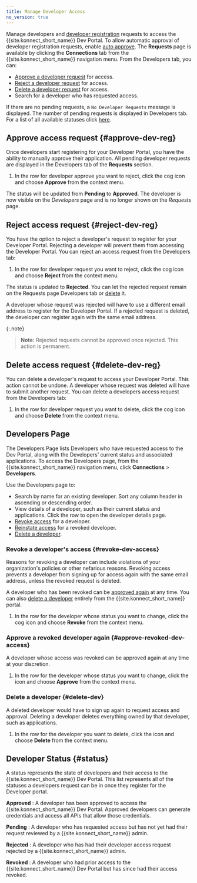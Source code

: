 ```yaml
---
title: Manage Developer Access
no_version: true
---
```


Manage developers and [developer registration](/konnect/dev-portal/access-and-approval/dev-reg) requests to
access the {{site.konnect_short_name}} Dev Portal. To allow automatic approval of developer registration requests,
enable [auto approve](/konnect/dev-portal/access-and-approval/auto-approve-devs-apps).
The **Requests** page is available by clicking the **Connections** tab from the {{site.konnect_short_name}} navigation menu. 
From the Developers tab, you can:

- [Approve a developer request](#approve-dev-reg) for access.
- [Reject a developer request](#reject-dev-reg) for access.
- [Delete a developer request](#delete-dev-reg) for access.
- Search for a developer who has requested access.

If there are no pending requests, a `No Developer Requests` message is displayed. The number of
pending requests is displayed in Developers tab. For a list of all available statuses click [here](#status).


## Approve access request {#approve-dev-reg}
Once developers start registering for your Developer Portal, you have the ability to manually approve their application. All pending developer requests are displayed in the Developers tab of the **Requests** section.

1. In the row for developer approve you want to reject, click the cog icon and choose
   **Approve** from the context menu.

The status will be updated from **Pending** to **Approved**. The developer
is now visible on the _Developers_ page and is no longer shown on the _Requests_ page.

## Reject access request {#reject-dev-reg}
You have the option to reject a developer's request to register for your Developer Portal. Rejecting a developer will prevent them from accessing the Developer Portal. You can reject an access request from the Developers tab: 

1.  In the row for developer request you want to reject, click the cog icon and choose
   **Reject** from the context menu.

   The status is updated to **Rejected**. You can
   let the rejected request remain on the Requests page Developers tab or
   [delete](#delete-dev-reg) it.

A developer whose request was rejected will have to use a different email address to register for the Developer Portal. 
If a rejected request is deleted, the developer can register
again with the same email address.

{:.note}
>**Note:** Rejected requests cannot be approved once rejected. This action is permanent. 

## Delete access request {#delete-dev-reg}

You can delete a developer's request to access your Developer Portal. This action cannot be undone. A developer
whose request was deleted will have to submit another request. You can delete a developers access request from the Developers tab:

1. In the row for developer request you want to delete, click the cog icon and choose
   **Delete** from the context menu.

## Developers Page

The Developers Page lists Developers who have requested access to the Dev Portal, along with the Developers’ current status and associated applications. 
To access the Developers page, from the {{site.konnect_short_name}} navigation menu, click **Connections** > **Developers**.

Use the Developers page to:

- Search by name for an existing developer. Sort any column header in ascending or descending order.
- View details of a developer, such as their current status and applications. Click the row
  to open the developer details page.
- [Revoke access](#revoke-dev-access) for a developer.
- [Reinstate access](#approve-revoked-dev-access) for a revoked developer.
- [Delete a developer](#delete-dev).

### Revoke a developer's access {#revoke-dev-access}

Reasons for revoking a developer can include
violations of your organization's policies or other nefarious reasons.
Revoking access prevents a developer from signing up for access again with the same
email address, unless the revoked request is deleted.

A developer who has been revoked can be
[approved again](#approve-revoked-dev-access) at any time. You can also
[delete a developer](#delete-dev) entirely from the {{site.konnect_short_name}} portal.

1. In the row for the developer whose status you want to change, click the cog icon and choose **Revoke** from the
   context menu.

### Approve a revoked developer again {#approve-revoked-dev-access}

A developer whose access was revoked can be approved again
at any time at your discretion.


1. In the row for the developer whose status you want to change, click the icon and choose **Approve** from the
   context menu.

### Delete a developer {#delete-dev}

A deleted developer would have to sign up again to request access and approval.
Deleting a developer deletes everything owned by that developer, such as applications.


1. In the row for the developer you want to delete, click the icon and choose **Delete** from the
   context menu.

## Developer Status {#status}

A status represents the state of developers and their access to the {{site.konnect_short_name}} Dev
Portal. This list represents all of the statuses a developers request can be in once they register for the Developer portal. 

**Approved**
: A developer has been approved to access the {{site.konnect_short_name}} Dev Portal. Approved developers
   can generate credentials and access all APIs that allow those credentials.

**Pending**
: A developer who has requested access but has not yet had their request reviewed by a {{site.konnect_short_name}} admin.

**Rejected**
: A developer who has had their developer access request rejected by a {{site.konnect_short_name}} admin.

**Revoked**
: A developer who had prior access to the {{site.konnect_short_name}} Dev Portal but has since had
  their access revoked.
